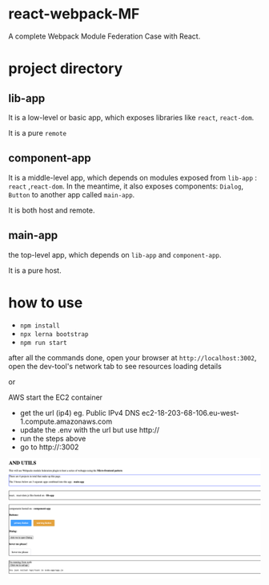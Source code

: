 # react-webpack-MF

A complete Webpack Module Federation Case with React.

# project directory

## lib-app

It is a low-level or basic app, which exposes libraries like `react`, `react-dom`.

It is a pure `remote`

## component-app

It is a middle-level app, which depends on modules exposed from `lib-app` : `react` ,`react-dom`. In the meantime, it also exposes components: `Dialog`, `Button` to another app called `main-app`.

It is both host and remote.

## main-app

the top-level app, which depends on `lib-app` and `component-app`.

It is a pure host.

# how to use

- `npm install`
- `npx lerna bootstrap`
- `npm run start`

after all the commands done, open your browser at `http://localhost:3002`, open the dev-tool's network tab to see resources loading details

or 

AWS start the EC2 container
- get the url (ip4) eg.
  Public IPv4 DNS
  ec2-18-203-68-106.eu-west-1.compute.amazonaws.com
- update the .env with the url but use http://
- run the steps above
- go to http://<url>:3002

![picture of page](https://github.com/AND-Digital-Jemison/and-utils/blob/master/docs/img.png)

